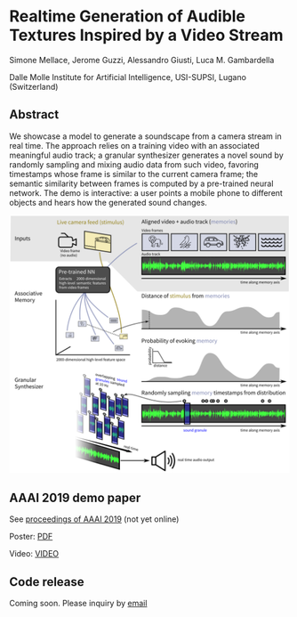 # Realtime Generation of Audible Textures Inspired by a Video Stream
Simone Mellace, Jerome Guzzi, Alessandro Giusti, Luca M. Gambardella

Dalle Molle Institute for Artificial Intelligence, USI-SUPSI, Lugano (Switzerland)

## Abstract

We showcase a model to generate a soundscape from a camera stream in real time. The approach relies on a training video with an associated meaningful audio track; a granular synthesizer generates a novel sound by randomly sampling and mixing audio data from such video, favoring timestamps whose frame is similar to the current camera frame; the semantic similarity between frames is computed by  a pre-trained neural network.
The demo is interactive: a user points a mobile phone to different objects and hears how the generated sound changes.

![Summary of the approach](summary.png)

## AAAI 2019 demo paper

See [proceedings of AAAI 2019](https://aaai.org/Library/AAAI/aaai19contents.php) (not yet online)

Poster: [PDF](poster.pdf)

Video: [VIDEO](https://github.com/idsia-robotics/audible-textures-from-video/blob/master/video.mov?raw=true)


## Code release
Coming soon. Please inquiry by [email](mailto:alessandrog@idsia.ch)

